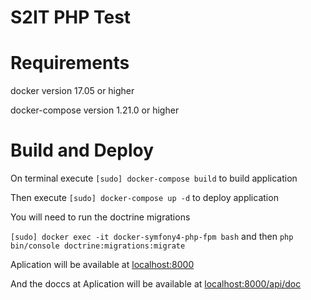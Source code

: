 # S2IT PHP Test

# Requirements

docker version 17.05 or higher

docker-compose version 1.21.0 or higher

# Build and Deploy

On terminal execute `[sudo] docker-compose build` to build application

Then execute `[sudo] docker-compose up -d` to deploy application

You will need to run the doctrine migrations 

`[sudo] docker exec -it docker-symfony4-php-fpm bash` and then 
`php bin/console doctrine:migrations:migrate` 

Aplication will be available at [localhost:8000](localhost:8000)

And the doccs at Aplication will be available at [localhost:8000/api/doc](localhost:8000/api/doc)